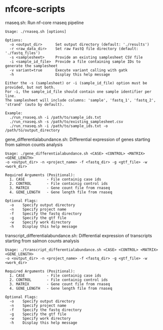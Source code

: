# nfcore-scripts

rnaseq.sh: Run nf-core rnaseq pipeline

    Usage: ./rnaseq.sh [options]

    Options:
      -o <output_dir>      Set output directory (default: './results')
      -r <raw_data_dir>    Set raw FastQ file directory (default: './fastq_files')
      -s <samplesheet>     Provide an existing samplesheet CSV file
      -i <sample_id_file>  Provide a file containing sample IDs to generate the samplesheet
      -v variant=true      Execute variant calling with gatk
      -h                   Display this help message

    Either the -s (samplesheet) or -i (sample_id_file) option must be provided, but not both.
    For -i, the sample_id_file should contain one sample identifier per line.
    The samplesheet will include columns: 'sample', 'fastq_1', 'fastq_2', 'strand' (auto by default).

    Example:
      ./run_rnaseq.sh -i /path/to/sample_ids.txt
      ./run_rnaseq.sh -s /path/to/existing_samplesheet.csv
      ./run_rnaseq.sh -i /path/to/sample_ids.txt -o /path/to/output_directory


gene_differentialabundance.sh: Differential expression of genes starting from salmon counts analysis

    Usage: ./gene_differentialabundance.sh <CASE> <CONTROL> <MATRIX> <GENE_LENGTH> 
    -o <output_dir> -n <project_name> -f <fastq_dir> -g <gtf_file> -w <work_dir>

    Required Arguments (Positional):
      1. CASE          - File containig case ids
      2. CONTROL       - File containig control ids
      3. MATRIX        - Gene count file from rnaseq
      4. GENE_LENGTH   - Gene length file from rnaseq

    Optional Flags:
      -o    Specify output directory
      -n    Specify project name
      -f    Specify the fastq directory
      -g    Specify the gtf file
      -w    Specify work directory
      -h    Display this help message


transcript_differentialabundance.sh: Differential expression of transcripts starting from salmon counts analysis

    Usage: ./transcript_differentialabundance.sh <CASE> <CONTROL> <MATRIX> <GENE_LENGTH> 
    -o <output_dir> -n <project_name> -f <fastq_dir> -g <gtf_file> -w <work_dir>

    Required Arguments (Positional):
      1. CASE          - File containig case ids
      2. CONTROL       - File containig control ids
      3. MATRIX        - Gene count file from rnaseq
      4. GENE_LENGTH   - Gene length file from rnaseq

    Optional Flags:
      -o    Specify output directory
      -n    Specify project name
      -f    Specify the fastq directory
      -g    Specify the gtf file
      -w    Specify work directory
      -h    Display this help message


